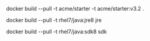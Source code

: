 docker build --pull -t acme/starter -t acme/starter:v3.2 .

docker build --pull -t rhel7/java:jre8 jre

docker build --pull -t rhel7/java:sdk8 sdk
